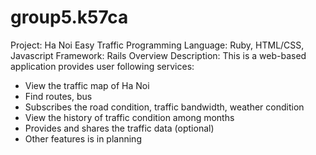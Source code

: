 group5.k57ca
============
Project: Ha Noi Easy Traffic
Programming Language: Ruby, HTML/CSS, Javascript
Framework: Rails
Overview Description:
This is a web-based application provides user following services:
- View the traffic map of Ha Noi
- Find routes, bus
- Subscribes the road condition, traffic bandwidth, weather condition
- View the history of traffic condition among months
- Provides and shares the traffic data (optional)
- Other features is in planning
